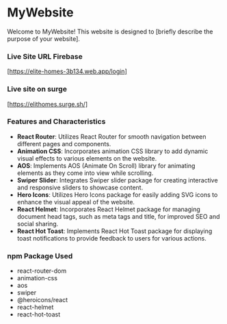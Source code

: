 # MyWebsite

Welcome to MyWebsite! This website is designed to [briefly describe the purpose
of your website].

### Live Site URL Firebase
[https://elite-homes-3b134.web.app/login]

### Live site on surge
[https://elithomes.surge.sh/]

### Features and Characteristics

- **React Router**: Utilizes React Router for smooth navigation between
  different pages and components.
- **Animation CSS**: Incorporates animation CSS library to add dynamic visual
  effects to various elements on the website.
- **AOS**: Implements AOS (Animate On Scroll) library for animating elements as
  they come into view while scrolling.
- **Swiper Slider**: Integrates Swiper slider package for creating interactive
  and responsive sliders to showcase content.
- **Hero Icons**: Utilizes Hero Icons package for easily adding SVG icons to
  enhance the visual appeal of the website.
- **React Helmet**: Incorporates React Helmet package for managing document head
  tags, such as meta tags and title, for improved SEO and social sharing.
- **React Hot Toast**: Implements React Hot Toast package for displaying toast
  notifications to provide feedback to users for various actions.

### npm Package Used

- react-router-dom
- animation-css
- aos
- swiper
- @heroicons/react
- react-helmet
- react-hot-toast
